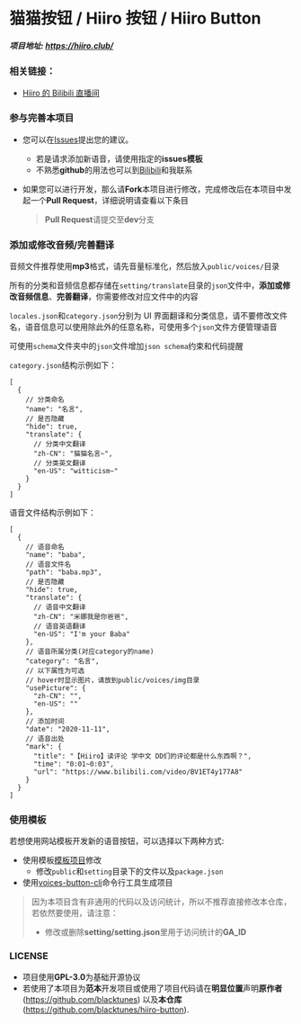 # 猫猫按钮 / Hiiro 按钮 / Hiiro Button

##### 项目地址: https://hiiro.club/

### 相关链接：

- [Hiiro 的 Bilibili 直播间](https://live.bilibili.com/21919321)

### 参与完善本项目

- 您可以在[Issues](https://github.com/blacktunes/hiiro-button/issues)提出您的建议。

  - 若是请求添加新语音，请使用指定的**issues模板**
  - 不熟悉**github**的用法也可以到[Bilibili](https://space.bilibili.com/1384118)和我联系

- 如果您可以进行开发，那么请**Fork**本项目进行修改，完成修改后在本项目中发起一个**Pull Request**，详细说明请查看以下条目
  > **Pull Request**请提交至**dev**分支

### 添加或修改音频/完善翻译

音频文件推荐使用**mp3**格式，请先音量标准化，然后放入`public/voices/`目录

所有的分类和音频信息都存储在`setting/translate`目录的`json`文件中，**添加或修改音频信息**、**完善翻译**，你需要修改对应文件中的内容

`locales.json`和`category.json`分别为 UI 界面翻译和分类信息，请不要修改文件名，语音信息可以使用除此外的任意名称，可使用多个`json`文件方便管理语音

可使用`schema`文件夹中的`json`文件增加`json schema`约束和代码提醒

`category.json`结构示例如下：

```jsonc
[
  {
    // 分类命名
    "name": "名言",
    // 是否隐藏
    "hide": true,
    "translate": {
      // 分类中文翻译
      "zh-CN": "猫猫名言~",
      // 分类英文翻译
      "en-US": "witticism~"
    }
  }
]
```

语音文件结构示例如下：

```jsonc
[
  {
    // 语音命名
    "name": "baba",
    // 语音文件名
    "path": "baba.mp3",
    // 是否隐藏
    "hide": true,
    "translate": {
      // 语音中文翻译
      "zh-CN": "米娜我是你爸爸",
      // 语音英语翻译
      "en-US": "I'm your Baba"
    },
    // 语音所属分类(对应category的name)
    "category": "名言",
    // 以下属性为可选
    // hover时显示图片，请放到public/voices/img目录
    "usePicture": {
      "zh-CN": "",
      "en-US": ""
    },
    // 添加时间
    "date": "2020-11-11",
    // 语音出处
    "mark": {
      "title": "【Hiiro】读评论 学中文 DD们的评论都是什么东西啊？",
      "time": "0:01~0:03",
      "url": "https://www.bilibili.com/video/BV1ET4y177A8"
    }
  }
]
```

### 使用模板

若想使用网站模板开发新的语音按钮，可以选择以下两种方式:

- 使用模板[模板项目](https://github.com/blacktunes/voices-button)修改
  - 修改`public`和`setting`目录下的文件以及`package.json`
- 使用[voices-button-cli](https://github.com/blacktunes/voices-button-cli)命令行工具生成项目

> 因为本项目含有非通用的代码以及访问统计，所以不推荐直接修改本仓库，若依然要使用，请注意：
>
> - 修改或删除**setting/setting.json**里用于访问统计的**GA_ID**

### LICENSE

- 项目使用**GPL-3.0**为基础开源协议
- 若使用了本项目为**范本**开发项目或使用了项目代码请在**明显位置**声明**原作者**(https://github.com/blacktunes) 以及**本仓库**(https://github.com/blacktunes/hiiro-button).

